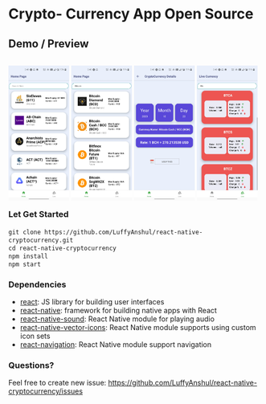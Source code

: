 # Crypto- Currency App Open Source

## Demo / Preview

<p style="float: left">
    <img src="/demoImages/img1.jpg" width="24%" />
    <img src="/demoImages/img2.jpg" width="24%" />
    <img src="/demoImages/img3.jpg" width="24%" />
    <img src="/demoImages/img4.jpg" width="24%" />
</p>

### Let Get Started

    git clone https://github.com/LuffyAnshul/react-native-cryptocurrency.git
    cd react-native-cryptocurrency
    npm install
    npm start

### Dependencies

- [react](https://github.com/facebook/react): JS library for building user interfaces
- [react-native](https://github.com/facebook/react-native): framework for building native apps with React
- [react-native-sound](https://github.com/zmxv/react-native-sound): React Native module for playing audio
- [react-native-vector-icons](https://github.com/oblador/react-native-vector-icons): React Native module supports using custom icon sets
- [react-navigation](https://github.com/react-navigation/react-navigation/): React Native module support navigation

### Questions? 

Feel free to create new issue: https://github.com/LuffyAnshul/react-native-cryptocurrency/issues
